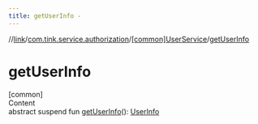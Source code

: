 ```yaml
---
title: getUserInfo -
---
```

//[link](../../index.md)/[com.tink.service.authorization](../index.md)/[[common]UserService](index.md)/[getUserInfo](get-user-info.md)



# getUserInfo  
[common]  
Content  
abstract suspend fun [getUserInfo](get-user-info.md)(): [UserInfo](../../com.tink.model.user/[common]-user-info/index.md)  



